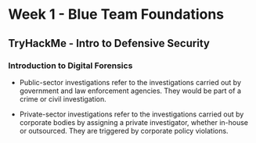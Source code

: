 # Week 1 - Blue Team Foundations

## TryHackMe - Intro to Defensive Security

### Introduction to Digital Forensics

- Public-sector investigations refer to the investigations carried out by government and law enforcement agencies. They would be part of a crime or civil investigation.

- Private-sector investigations refer to the investigations carried out by corporate bodies by assigning a private investigator, whether in-house or outsourced. They are triggered by corporate policy violations.
